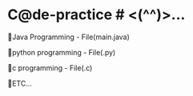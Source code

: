 # C@de-practice # <(^^)>...

🔸Java Programming   - File(main.java)

🔸python programming - File(.py)

🔸c programming - File(.c)

🔸ETC...
